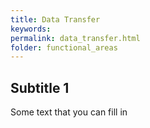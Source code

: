 ```yaml
---
title: Data Transfer
keywords:
permalink: data_transfer.html
folder: functional_areas
---
```


## Subtitle 1

Some text that you can fill in